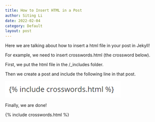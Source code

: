 ```yaml
---
title: How to Insert HTML in a Post
author: Siting Li
date: 2022-02-04
category: Default
layout: post
---
```

Here we are talking about how to insert a html file in your post in Jekyll! 

For example, we need to insert crosswords.html (the crossword below).

First, we put the html file in the /_includes folder. 

Then we create a post and include the following line in that post. 

![img-1](photos/image-20220204182049627.png)

Finally, we are done!

{% include crosswords.html %}